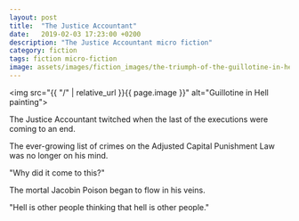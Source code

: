 ```yaml
---
layout: post
title:  "The Justice Accountant"
date:   2019-02-03 17:23:00 +0200
description: "The Justice Accountant micro fiction"
category: fiction
tags: fiction micro-fiction
image: assets/images/fiction_images/the-triumph-of-the-guillotine-in-hell.jpg
---
```


<img src="{{ "/" | relative_url  }}{{ page.image }}" alt="Guillotine in Hell painting">


The Justice Accountant twitched when the last of the executions were coming to an end.

The ever-growing list of crimes on the Adjusted Capital Punishment Law was no longer on his mind.

"Why did it come to this?"

The mortal Jacobin Poison began to flow in his veins.

"Hell is other people thinking that hell is other people."
